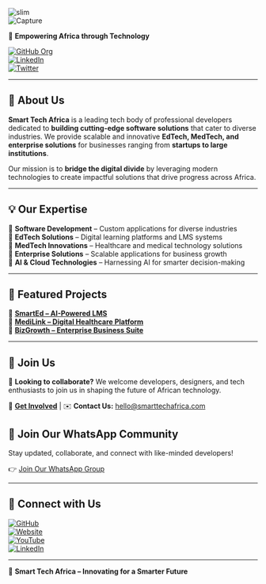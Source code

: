 ![slim](https://github.com/user-attachments/assets/11378247-6cf3-4fab-81c4-159c7ac41933)  
![Capture](https://github.com/user-attachments/assets/eac88667-7331-4d5e-b3fe-29b70fd4c43c)  

🚀 **Empowering Africa through Technology**  

[![GitHub Org](https://img.shields.io/badge/GitHub-SmartTechAfrica-181717?style=for-the-badge&logo=github)](https://github.com/SmartTechAfrica)  
[![LinkedIn](https://img.shields.io/badge/LinkedIn-SmartTechAfrica-%230077B5?style=for-the-badge&logo=linkedin)](https://www.linkedin.com/company/smarttechafrica)  
[![Twitter](https://img.shields.io/badge/Twitter-%231DA1F2.svg?style=for-the-badge&logo=Twitter&logoColor=white)](https://twitter.com/smarttechafrica)  

---

## 🌟 About Us  
**Smart Tech Africa** is a leading tech body of professional developers dedicated to **building cutting-edge software solutions** that cater to diverse industries. We provide scalable and innovative **EdTech, MedTech, and enterprise solutions** for businesses ranging from **startups to large institutions**.  

Our mission is to **bridge the digital divide** by leveraging modern technologies to create impactful solutions that drive progress across Africa.  

---

## 💡 Our Expertise  
🔹 **Software Development** – Custom applications for diverse industries  
🔹 **EdTech Solutions** – Digital learning platforms and LMS systems  
🔹 **MedTech Innovations** – Healthcare and medical technology solutions  
🔹 **Enterprise Solutions** – Scalable applications for business growth  
🔹 **AI & Cloud Technologies** – Harnessing AI for smarter decision-making  

---

## 🚀 Featured Projects  
📌 **[SmartEd – AI-Powered LMS](https://github.com/SmartTechAfrica/SmartEd)**  
📌 **[MediLink – Digital Healthcare Platform](https://github.com/SmartTechAfrica/MediLink)**  
📌 **[BizGrowth – Enterprise Business Suite](https://github.com/SmartTechAfrica/BizGrowth)**  

---

## 👥 Join Us  
💼 **Looking to collaborate?** We welcome developers, designers, and tech enthusiasts to join us in shaping the future of African technology.  

🔗 **[Get Involved]((https://smarttech-africa.netlify.app))** | ✉️ **Contact Us:** [hello@smarttechafrica.com](mailto:smarttechafrica@gmail.com)  

## 📢 Join Our WhatsApp Community  
Stay updated, collaborate, and connect with like-minded developers!  

👉 [Join Our WhatsApp Group]((https://whatsapp.com/channel/0029Vb3rbjyElagmIKSaq72d))

---

## 📱 Connect with Us  
[![GitHub](https://img.shields.io/badge/GitHub-%23181717.svg?style=for-the-badge&logo=github&logoColor=white)]((https://github.com/Smart-Tech-Africa))  
[![Website](https://img.shields.io/badge/Website-%23000000.svg?style=for-the-badge&logo=google-chrome&logoColor=white)](https://smarttech-africa.netlify.app)  
[![YouTube](https://img.shields.io/badge/YouTube-%23FF0000.svg?style=for-the-badge&logo=youtube&logoColor=white)](https://www.youtube.com/smarttechafrica)  
[![LinkedIn](https://img.shields.io/badge/LinkedIn-%230077B5.svg?style=for-the-badge&logo=linkedin&logoColor=white)](https://www.linkedin.com/company/smarttechafrica)  

---

🚀 **Smart Tech Africa – Innovating for a Smarter Future**  
